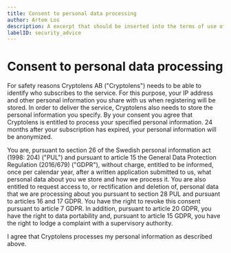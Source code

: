 ```yaml
---
title: Consent to personal data processing
author: Artem Los
description: A excerpt that should be inserted into the terms of use of the end user.
labelID: security_advice
---
```


# Consent to personal data processing
For safety reasons Cryptolens AB ("Cryptolens") needs to be able to identify who subscribes to the service. For this purpose, your IP address and other personal information you share with us when registering will be stored. In order to deliver the service, Cryptolens also needs to store the personal information you specify. By your consent you agree that Cryptolens is entitled to process your specified personal information. 24 months after your subscription has expired, your personal information will be anonymized.

You are, pursuant to section 26 of the Swedish personal information act (1998: 204) ("PUL") and pursuant to article 15 the General Data Protection Regulation (2016/679) ("GDPR"), without charge, entitled to be informed, once per calendar year, after a written application submitted to us, what personal data about you we store and how we process it. You are also entitled to request access to, or rectification and deletion of, personal data that we are processing about you pursuant to section 28 PUL and pursuant to articles 16 and 17 GDPR. You have the right to revoke this consent pursuant to article 7 GDPR. In addition, pursuant to article 20 GDPR, you have the right to data portability and, pursuant to article 15 GDPR, you have the right to lodge a complaint with a supervisory authority.

I agree that Cryptolens processes my personal information as described above.
